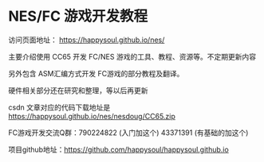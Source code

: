 # NES/FC 游戏开发教程

访问页面地址： https://happysoul.github.io/nes/

主要介绍使用 CC65 开发 FC/NES 游戏的工具、教程、资源等。不定期更新内容

另外包含 ASM汇编方式开发 FC游戏的部分教程及翻译。

硬件相关部分还在研究和整理，等以后再更新

csdn 文章对应的代码下载地址是 https://happysoul.github.io/nes/nesdoug/CC65.zip

FC游戏开发交流Q群：790224822 (入门加这个) 43371391 (有基础的加这个)

项目github地址：https://github.com/happysoul/happysoul.github.io
